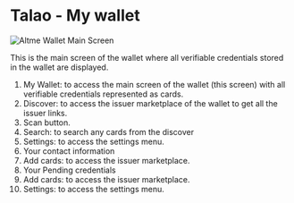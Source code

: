 # Talao - My wallet

<div class="responsive-container">
  <div class="responsive-image-wallet-talao">
    <img src="/img/ssi_screen/talao_wallet.png" alt="Altme Wallet Main Screen" style={{ width: '100%', height: 'auto' }} />
  </div>
  <div class="responsive-text-wallet-talao">
    <p>This is the main screen of the wallet where all verifiable credentials stored in the wallet are displayed.</p>
    <ol>
      <li>My Wallet: to access the main screen of the wallet (this screen) with all verifiable credentials represented as cards.</li>
      <li>Discover: to access the issuer marketplace of the wallet to get all the issuer links.</li>
      <li>Scan button.</li>
      <li>Search: to search any cards from the discover</li>
      <li>Settings: to access the settings menu.</li>
      <li>Your contact information</li>
      <li>Add cards: to access the issuer marketplace.</li>
      <li>Your Pending credentials</li>
      <li>Add cards: to access the issuer marketplace.</li>
      <li>Settings: to access the settings menu.</li>
    </ol>
  </div>
</div>
